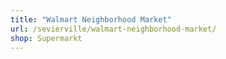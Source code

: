 ```yaml
---
title: "Walmart Neighborhood Market"
url: /sevierville/walmart-neighborhood-market/
shop: Supermarkt
---
```

